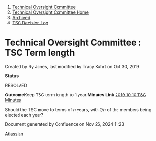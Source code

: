 1. [Technical Oversight Committee](index.html)
2. [Technical Oversight Committee Home](Technical-Oversight-Committee-Home_21430274.html)
3. [Archived](Archived_21447696.html)
4. [TSC Decision Log](TSC-Decision-Log_21437418.html)

# Technical Oversight Committee : TSC Term length

Created by Ry Jones, last modified by Tracy Kuhrt on Oct 30, 2019

  **Status**

RESOLVED 

**Outcome**Keep TSC term length to 1 year.**Minutes Link** [2019 10 10 TSC Minutes](https://lf-hyperledger.atlassian.net/wiki/display/TSC/2019+10+10+TSC+Minutes)

Should the TSC move to terms of *n* years, with *1/n* of the members being elected each year?

Document generated by Confluence on Nov 26, 2024 11:23

[Atlassian](http://www.atlassian.com/)
